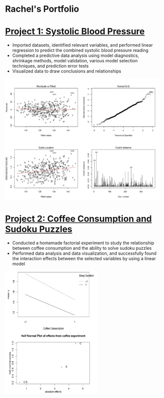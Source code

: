 # Rachel's Portfolio

# [Project 1: Systolic Blood Pressure](https://github.com/hb-racheloh/systolic_blood_pressure)

- Imported datasets, identified relevant variables, and performed linear regression
to predict the combined systolic blood pressure reading
- Completed a predictive data analysis using model diagnostics, shrinkage
methods, model validation, various model selection techniques, and prediction
error tests
- Visualized data to draw conclusions and relationships

<img src="https://github.com/hb-racheloh/rachel-s_portfolio/blob/main/images/residuals_fitted.jpg" width="550" height="400">

# [Project 2: Coffee Consumption and Sudoku Puzzles](https://github.com/hb-racheloh/coffee_consumption_and_sudoku_puzzles)

- Conducted a homemade factorial experiment to study the relationship between
coffee consumption and the ability to solve sudoku puzzles
- Performed data analysis and data visualization, and successfully found the
interaction effects between the selected variables by using a linear model

<img src="https://github.com/hb-racheloh/rachel-s_portfolio/raw/main/images/interaction_effect.jpg" width="300" height="200"> <img src="images/half_normal_plot.jpg" width="300" height="200">
